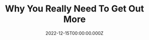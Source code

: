 ---
title: Why You Really Need To Get Out More
date: 2022-12-15T00:00:00.000Z
people:
  - sophie-lovejoy
descriptions:
  short: See how nature improves mental health and wellbeing.
  full: There's so much evidence that getting outside is good for you. You might already have heard how it can improve your mental health and wellbeing, but it can also improve your creativity, and your attention span. It can even make you a nicer person. This session could benefit anyone who is spending most of their day in front of a screen.
# vimeo: 718705510
---